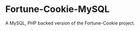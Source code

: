 Fortune-Cookie-MySQL
====================

A MySQL, PHP backed version of the Fortune-Cookie project.